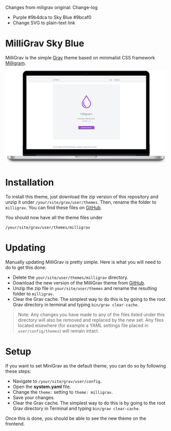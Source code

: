 Changes from miligrav original:
Change-log
+ Purple #9b4dca to Sky Blue #9bcaf0
+ Change SVG to plain-text link

# MilliGrav Sky Blue

MilliGrav is the simple [Grav](http://getgrav.org) theme based on minimalist CSS framework [Milligram](https://milligram.github.io).

![](milligrav-screenshot.png)

# Installation

To install this theme, just download the zip version of this repository and unzip it under `/your/site/grav/user/themes`. Then, rename the folder to `milligrav`. You can find these files on [GitHub](https://github.com/moreplavec/milligrav).

You should now have all the theme files under

    /your/site/grav/user/themes/milligrav


# Updating

Manually updating MilliGrav is pretty simple. Here is what you will need to do to get this done:

* Delete the `your/site/user/themes/milligrav` directory.
* Download the new version of the MilliGrav theme from [GitHub](https://github.com/moreplavec/milligrav).
* Unzip the zip file in `your/site/user/themes` and rename the resulting folder to `milligrav`.
* Clear the Grav cache. The simplest way to do this is by going to the root Grav directory in terminal and typing `bin/grav clear-cache`.

> Note: Any changes you have made to any of the files listed under this directory will also be removed and replaced by the new set. Any files located elsewhere (for example a YAML settings file placed in `user/config/themes`) will remain intact.

# Setup

If you want to set MiniGrav as the default theme, you can do so by following these steps:

* Navigate to `/your/site/grav/user/config`.
* Open the **system.yaml** file.
* Change the `theme:` setting to `theme: milligrav`.
* Save your changes.
* Clear the Grav cache. The simplest way to do this is by going to the root Grav directory in Terminal and typing `bin/grav clear-cache`.

Once this is done, you should be able to see the new theme on the frontend.
